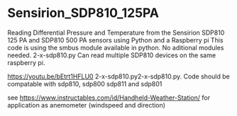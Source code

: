# Sensirion_SDP810_125PA
Reading Differential Pressure and Temperature from the Sensirion SDP810 125 PA and SDP810 500 PA sensors using Python and a Raspberry pi
This code is using the smbus module available in python. No aditional modules needed.
2-x-sdp810.py Can read multiple SDP810 devices on the same raspberry pi.

https://youtu.be/bEtrt1HFLU0
2-x-sdp810.py2-x-sdp810.py.
Code should be compatable with sdp810, sdp800 sdp811 and sdp801

see https://www.instructables.com/id/Handheld-Weather-Station/ for application as anemometer (windspeed and direction)
